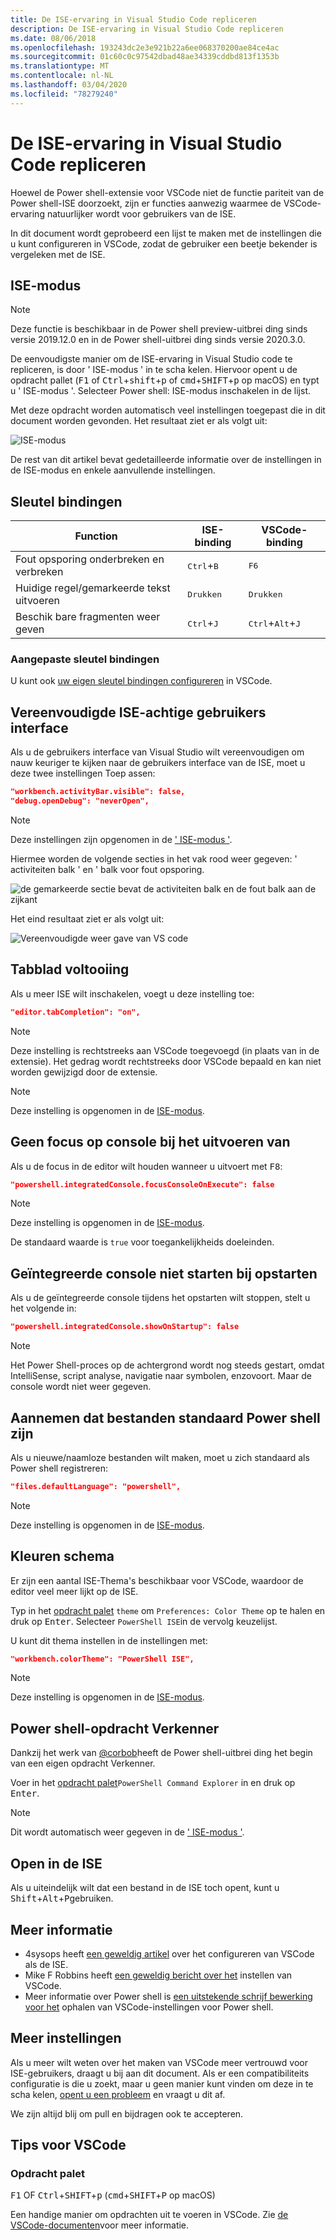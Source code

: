```yaml
---
title: De ISE-ervaring in Visual Studio Code repliceren
description: De ISE-ervaring in Visual Studio Code repliceren
ms.date: 08/06/2018
ms.openlocfilehash: 193243dc2e3e921b22a6ee068370200ae84ce4ac
ms.sourcegitcommit: 01c60c0c97542dbad48ae34339cddbd813f1353b
ms.translationtype: MT
ms.contentlocale: nl-NL
ms.lasthandoff: 03/04/2020
ms.locfileid: "78279240"
---
```

# <a name="how-to-replicate-the-ise-experience-in-visual-studio-code"></a>De ISE-ervaring in Visual Studio Code repliceren

Hoewel de Power shell-extensie voor VSCode niet de functie pariteit van de Power shell-ISE doorzoekt, zijn er functies aanwezig waarmee de VSCode-ervaring natuurlijker wordt voor gebruikers van de ISE.

In dit document wordt geprobeerd een lijst te maken met de instellingen die u kunt configureren in VSCode, zodat de gebruiker een beetje bekender is vergeleken met de ISE.

## <a name="ise-mode"></a>ISE-modus

> [!NOTE]
> Deze functie is beschikbaar in de Power shell preview-uitbrei ding sinds versie 2019.12.0 en in de Power shell-uitbrei ding sinds versie 2020.3.0.

De eenvoudigste manier om de ISE-ervaring in Visual Studio code te repliceren, is door ' ISE-modus ' in te scha kelen.
Hiervoor opent u de opdracht pallet (<kbd>F1</kbd> of <kbd>Ctrl</kbd>+<kbd>shift</kbd>+<kbd>p</kbd> of <kbd>cmd</kbd>+<kbd>SHIFT</kbd>+<kbd>p</kbd> op macOS) en typt u ' ISE-modus '.
Selecteer Power shell: ISE-modus inschakelen in de lijst.

Met deze opdracht worden automatisch veel instellingen toegepast die in dit document worden gevonden.
Het resultaat ziet er als volgt uit:

![ISE-modus](media/How-To-Replicate-the-ISE-Experience-In-VSCode/3-ise-mode.png)

De rest van dit artikel bevat gedetailleerde informatie over de instellingen in de ISE-modus en enkele aanvullende instellingen.

## <a name="key-bindings"></a>Sleutel bindingen

| Function                              | ISE-binding                  | VSCode-binding                              |
| ----------------                      | -----------                  | --------------                              |
| Fout opsporing onderbreken en verbreken          | <kbd>Ctrl</kbd>+<kbd>B</kbd> | <kbd>F6</kbd>                               |
| Huidige regel/gemarkeerde tekst uitvoeren | <kbd>Drukken</kbd>                | <kbd>Drukken</kbd>                               |
| Beschik bare fragmenten weer geven               | <kbd>Ctrl</kbd>+<kbd>J</kbd> | <kbd>Ctrl</kbd>+<kbd>Alt</kbd>+<kbd>J</kbd> |

### <a name="custom-key-bindings"></a>Aangepaste sleutel bindingen

U kunt ook [uw eigen sleutel bindingen configureren](https://code.visualstudio.com/docs/getstarted/keybindings#_custom-keybindings-for-refactorings) in VSCode.

## <a name="simplified-ise-like-ui"></a>Vereenvoudigde ISE-achtige gebruikers interface

Als u de gebruikers interface van Visual Studio wilt vereenvoudigen om nauw keuriger te kijken naar de gebruikers interface van de ISE, moet u deze twee instellingen Toep assen:

```json
"workbench.activityBar.visible": false,
"debug.openDebug": "neverOpen",
```

> [!NOTE]
> Deze instellingen zijn opgenomen in de [' ISE-modus '](#ise-mode).

Hiermee worden de volgende secties in het vak rood weer gegeven: ' activiteiten balk ' en ' balk voor fout opsporing.

![de gemarkeerde sectie bevat de activiteiten balk en de fout balk aan de zijkant](media/How-To-Replicate-the-ISE-Experience-In-VSCode/1-highlighted-sidebar.png)

Het eind resultaat ziet er als volgt uit:

![Vereenvoudigde weer gave van VS code](media/How-To-Replicate-the-ISE-Experience-In-VSCode/2-simplified-ui.png)

## <a name="tab-completion"></a>Tabblad voltooiing

Als u meer ISE wilt inschakelen, voegt u deze instelling toe:

```json
"editor.tabCompletion": "on",
```

> [!NOTE]
> Deze instelling is rechtstreeks aan VSCode toegevoegd (in plaats van in de extensie). Het gedrag wordt rechtstreeks door VSCode bepaald en kan niet worden gewijzigd door de extensie.

> [!NOTE]
> Deze instelling is opgenomen in de [ISE-modus](#ise-mode).

## <a name="no-focus-on-console-when-executing"></a>Geen focus op console bij het uitvoeren van

Als u de focus in de editor wilt houden wanneer u uitvoert met <kbd>F8</kbd>:

```json
"powershell.integratedConsole.focusConsoleOnExecute": false
```

> [!NOTE]
> Deze instelling is opgenomen in de [ISE-modus](#ise-mode).

De standaard waarde is `true` voor toegankelijkheids doeleinden.

## <a name="dont-start-integrated-console-on-startup"></a>Geïntegreerde console niet starten bij opstarten

Als u de geïntegreerde console tijdens het opstarten wilt stoppen, stelt u het volgende in:

```json
"powershell.integratedConsole.showOnStartup": false
```

> [!NOTE]
> Het Power Shell-proces op de achtergrond wordt nog steeds gestart, omdat IntelliSense, script analyse, navigatie naar symbolen, enzovoort. Maar de console wordt niet weer gegeven.

## <a name="assume-files-are-powershell-by-default"></a>Aannemen dat bestanden standaard Power shell zijn

Als u nieuwe/naamloze bestanden wilt maken, moet u zich standaard als Power shell registreren:

```json
"files.defaultLanguage": "powershell",
```

> [!NOTE]
> Deze instelling is opgenomen in de [ISE-modus](#ise-mode).

## <a name="color-scheme"></a>Kleuren schema

Er zijn een aantal ISE-Thema's beschikbaar voor VSCode, waardoor de editor veel meer lijkt op de ISE.

Typ in het [opdracht palet] `theme` om `Preferences: Color Theme` op te halen en druk op <kbd>Enter</kbd>.
Selecteer `PowerShell ISE`in de vervolg keuzelijst.

U kunt dit thema instellen in de instellingen met:

```json
"workbench.colorTheme": "PowerShell ISE",
```

> [!NOTE]
> Deze instelling is opgenomen in de [ISE-modus](#ise-mode).

## <a name="powershell-command-explorer"></a>Power shell-opdracht Verkenner

Dankzij het werk van [@corbob](https://github.com/corbob)heeft de Power shell-uitbrei ding het begin van een eigen opdracht Verkenner.

Voer in het [opdracht palet]`PowerShell Command Explorer` in en druk op <kbd>Enter</kbd>.

> [!NOTE]
> Dit wordt automatisch weer gegeven in de [' ISE-modus '](#ise-mode).

## <a name="open-in-the-ise"></a>Open in de ISE

Als u uiteindelijk wilt dat een bestand in de ISE toch opent, kunt u <kbd>Shift</kbd>+<kbd>Alt</kbd>+<kbd>P</kbd>gebruiken.

## <a name="other-resources"></a>Meer informatie

- 4sysops heeft [een geweldig artikel](https://4sysops.com/archives/make-visual-studio-code-look-and-behave-like-powershell-ise/) over het configureren van VSCode als de ISE.
- Mike F Robbins heeft [een geweldig bericht over het](https://mikefrobbins.com/2017/08/24/how-to-install-visual-studio-code-and-configure-it-as-a-replacement-for-the-powershell-ise/) instellen van VSCode.
- Meer informatie over Power shell is [een uitstekende schrijf bewerking voor het](https://www.learnpwsh.com/setup-vs-code-for-powershell/) ophalen van VSCode-instellingen voor Power shell.

## <a name="more-settings"></a>Meer instellingen

Als u meer wilt weten over het maken van VSCode meer vertrouwd voor ISE-gebruikers, draagt u bij aan dit document. Als er een compatibiliteits configuratie is die u zoekt, maar u geen manier kunt vinden om deze in te scha kelen, [opent u een probleem](https://github.com/PowerShell/vscode-powershell/issues/new/choose) en vraagt u dit af.

We zijn altijd blij om pull en bijdragen ook te accepteren.

## <a name="vscode-tips"></a>Tips voor VSCode

### <a name="command-palette"></a>Opdracht palet

<kbd>F1</kbd> OF <kbd>Ctrl</kbd>+<kbd>SHIFT</kbd>+<kbd>p</kbd> (<kbd>cmd</kbd>+<kbd>SHIFT</kbd>+<kbd>P</kbd> op macOS)

Een handige manier om opdrachten uit te voeren in VSCode.
Zie [de VSCode-documenten](https://code.visualstudio.com/docs/getstarted/userinterface#_command-palette)voor meer informatie.

[Opdracht palet]: #command-palette

